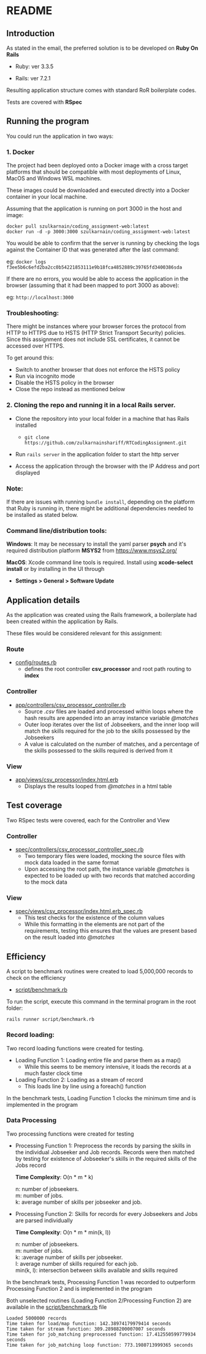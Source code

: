 # README

## Introduction
As stated in the email, the preferred solution is to be developed on **Ruby On Rails**

- Ruby: ver 3.3.5

- Rails: ver 7.2.1

Resulting application structure comes with standard RoR boilerplate codes.

Tests are covered with **RSpec**

## Running the program
You could run the application in two ways:

### 1. Docker
The project had been deployed onto a Docker image with a cross target platforms that should be compatible with most deployments of Linux, MacOS and Windows WSL machines.

These images could be downloaded and executed directly into a Docker container in your local machine. 

Assuming that the application is running on port 3000 in the host and image:
```
docker pull szulkarnain/coding_assignment-web:latest
docker run -d -p 3000:3000 szulkarnain/coding_assignment-web:latest
```

You would be able to confirm that the server is running by checking the logs against the Container ID that was generated after the last command:

eg: ``` docker logs f3ee5b6c6efd2ba2cc0b54221853111e9b18fca4852889c39765fd3400386sda ```

If there are no errors, you would be able to access the application in the browser (assuming that it had been mapped to port 3000 as above):

eg: ``` http://localhost:3000 ```

### Troubleshooting:

There might be instances where your browser forces the protocol from HTTP to HTTPS due to HSTS (HTTP Strict Transport Security) policies. Since this assignment does not include SSL certificates, it cannot be accessed over HTTPS.

To get around this: 
- Switch to another browser that does not enforce the HSTS policy
- Run via incognito mode
- Disable the HSTS policy in the browser
- Close the repo instead as mentioned below


### 2. Cloning the repo and running it in a local Rails server.
- Clone the repository into your local folder in a machine that has Rails installed
  - ```git clone https://github.com/zulkarnainshariff/RTCodingAssignment.git```

- Run ```rails server``` in the application folder to start the http server

- Access the application through the browser with the IP Address and port displayed

### Note:
If there are issues with running ```bundle install```, depending on the platform that Ruby is running in, there might be additional dependencies needed to be installed as stated below.

### Command line/distribution tools:

**Windows**: It may be necessary to install the yaml parser **psych** and it's required distribution platform **MSYS2** from https://www.msys2.org/ 

**MacOS**: Xcode command line tools is required. Install using __xcode-select install__ or by installing in the UI through

- __Settings > General > Software Update__

## Application details
As the application was created using the Rails framework, a boilerplate had been created within the application by Rails.

These files would be considered relevant for this assignment:
### Route
- [config/routes.rb](https://github.com/zulkarnainshariff/RTCodingAssignment/blob/main/config/routes.rb)
  - defines the root controller **csv_processor** and root path routing to **index**

### Controller
- [app/controllers/csv_processor_controller.rb](https://github.com/zulkarnainshariff/RTCodingAssignment/blob/main/app/controllers/csv_processor_controller.rb)
  - Source _.csv_ files are loaded and processed within loops where the hash results are appended into an array instance variable _@matches_
  - Outer loop iterates over the list of Jobseekers, and the inner loop will match the skills required for the job to the skills possessed by the Jobseekers
  - A value is calculated on the number of matches, and a percentage of the skills possessed to the skills required is derived from it

### View
- [app/views/csv_processor/index.html.erb](https://github.com/zulkarnainshariff/RTCodingAssignment/blob/main/app/views/csv_processor/index.html.erb)
  -  Displays the results looped from _@matches_ in a html table 

## Test coverage
Two RSpec tests were covered, each for the Controller and View

### Controller
- [spec/controllers/csv_processor_controller_spec.rb](https://github.com/zulkarnainshariff/RTCodingAssignment/blob/main/spec/controllers/csv_processor_controller_spec.rb)
  - Two temporary files were loaded, mocking the source files with mock data loaded in the same format
  - Upon accessing the root path, the instance variable _@matches_ is expected to be loaded up with two records that matched according to the mock data

### View
- [spec/views/csv_processor/index.html.erb_spec.rb](https://github.com/zulkarnainshariff/RTCodingAssignment/blob/main/spec/views/csv_processor/index.html.erb_spec.rb)
  - This test checks for the existence of the column values
  - While this formatting in the <td> elements are not part of the requirements, testing this ensures that the values are present based on the result loaded into _@matches_

## Efficiency
A script to benchmark routines were created to load 5,000,000 records to check on the efficiency
- [script/benchmark.rb](https://github.com/zulkarnainshariff/RTCodingAssignment/blob/main/script/benchmark.rb)


To run the script, execute this command in the terminal program in the root folder:

``` rails runner script/benchmark.rb ```

### Record loading:

Two record loading functions were created for testing. 
- Loading Function 1: Loading entire file and parse them as a map()
  - While this seems to be memory intensive, it loads the records at a much faster clock time
- Loading Function 2: Loading as a stream of record
  - This loads line by line using a foreach() function
  
In the benchmark tests, Loading Function 1 clocks the minimum time and is implemented in the program

### Data Processing
Two processing functions were created for testing
- Processing Function 1: Preprocess the records by parsing the skills in the individual Jobseeker and Job records. Records were then matched by testing for existence of Jobseeker's skills in the required skills of the Jobs record
  
  **Time Complexity**: O(n * m * k)
  
  n: number of jobseekers.  
  m: number of jobs.  
  k: average number of skills per jobseeker and job.
  
- Processing Function 2: Skills for records for every Jobseekers and Jobs are parsed individually
  
  **Time Complexity**: O(n * m * min(k, l))
  
    n: number of jobseekers.  
    m: number of jobs.  
    k: :average number of skills per jobseeker.  
    l: average number of skills required for each job.  
    min(k, l): intersection between skills available and skills required

In the benchmark tests, Processing Function 1 was recorded to outperform Processing Function 2 and is implemented in the program

Both unselected routines (Loading Function 2/Processing Function 2) are available in the [script/benchmark.rb](https://github.com/zulkarnainshariff/RTCodingAssignment/blob/main/script/benchmark.rb) file

```
Loaded 5000000 records
Time taken for load/map function: 142.38974179979414 seconds
Time taken for stream function: 309.28988200007007 seconds
Time taken for job_matching preprocessed function: 17.412550599779934 seconds
Time taken for job_matching loop function: 773.1980713999365 seconds
```
